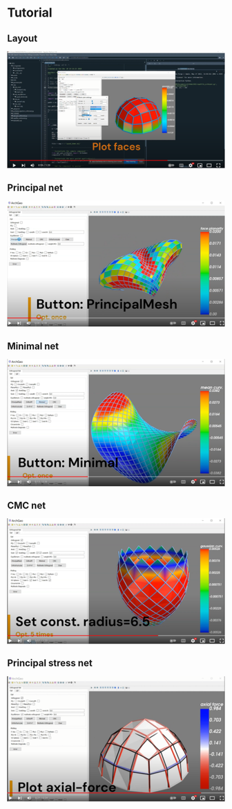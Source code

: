 # Tutorial

## Layout
[![layout](assets/layout.png)](https://www.youtube.com/embed/1l6DCW9BmYM)


## Principal net
[![PQ](assets/pq.png)](https://www.youtube.com/embed/m-CFC0XZ488)


## Minimal net
[![Anet](assets/anet.png)](https://www.youtube.com/embed/KQbJ2e_Ow7M)


## CMC net
[![CMC](assets/cmc.png)](https://www.youtube.com/embed/vgb9A6uAidw)


## Principal stress net
[![Funicular](assets/funicular.png)](https://www.youtube.com/embed/sOzjRHIrR-s)